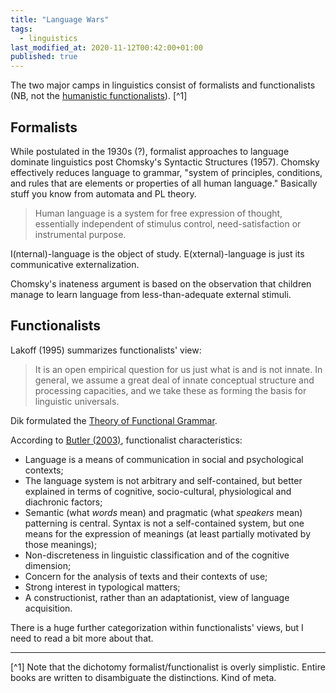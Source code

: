 ```yaml
---
title: "Language Wars"
tags:
  - linguistics
last_modified_at: 2020-11-12T00:42:00+01:00
published: true
---
```



The two major camps in linguistics consist of formalists and functionalists (NB,
not the [humanistic functionalists](https://en.wikipedia.org/wiki/Social_constructionism#Definition)).
[^1]


## Formalists

While postulated in the 1930s (?), formalist approaches to language dominate
linguistics post Chomsky's Syntactic Structures (1957).
Chomsky effectively reduces language to grammar, "system of principles,
conditions, and rules that are elements or properties of all human language."
Basically stuff you know from automata and PL theory.

> Human language is a system for free expression of thought, essentially
> independent of stimulus control, need-satisfaction or instrumental purpose.

I(nternal)-language is the object of study.
E(xternal)-language is just its communicative externalization.

Chomsky's inateness argument is based on the observation that children manage to
learn language from less-than-adequate external stimuli.


## Functionalists

Lakoff (1995) summarizes functionalists' view:
> It is an open empirical question for us just what is and is not innate. In
> general, we assume a great deal of innate conceptual structure and processing
> capacities, and we take these as forming the basis for linguistic universals.

Dik formulated the [Theory of Functional Grammar](https://books.google.hr/books/about/The_Theory_of_Functional_Grammar_The_str.html?id=s0NiAAAAMAAJ&redir_esc=y).

According to [Butler (2003)](https://books.google.hr/books/about/Structure_and_Function_A_Guide_to_Three.html?id=--MX2kInrykC&redir_esc=y),
functionalist characteristics:
* Language is a means of communication in social and psychological contexts;
* The language system is not arbitrary and self-contained, but better explained
  in terms of cognitive, socio-cultural, physiological and diachronic factors;
* Semantic (what *words* mean) and pragmatic (what *speakers* mean) patterning
  is central. Syntax is not a self-contained system, but one means for the
expression of meanings (at least partially motivated by those meanings);
* Non-discreteness in linguistic classification and of the cognitive dimension;
* Concern for the analysis of texts and their contexts of use;
* Strong interest in typological matters;
* A constructionist, rather than an adaptationist, view of language acquisition.

There is a huge further categorization within functionalists' views, but I need
to read a bit more about that.

---

[^1] Note that the dichotomy formalist/functionalist is overly simplistic.
Entire books are written to disambiguate the distinctions. Kind of meta.

